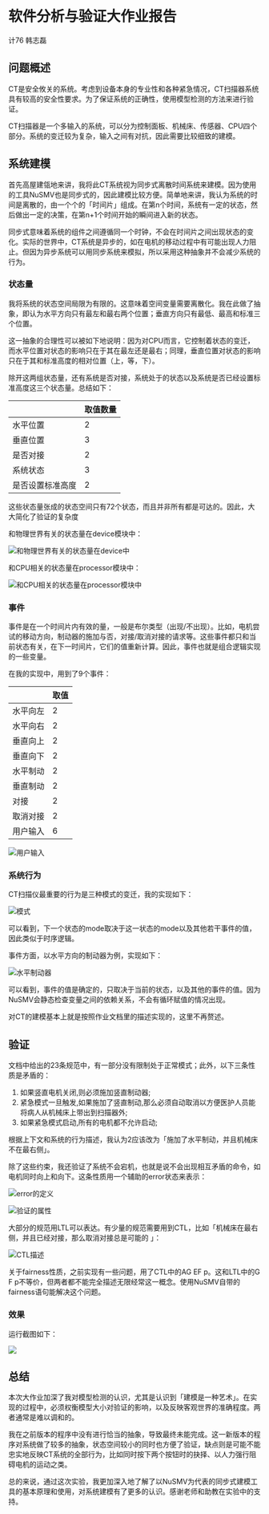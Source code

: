 # 软件分析与验证大作业报告

计76 韩志磊

## 问题概述

CT是安全攸关的系统。考虑到设备本身的专业性和各种紧急情况，CT扫描器系统具有较高的安全性要求。为了保证系统的正确性，使用模型检测的方法来进行验证。

CT扫描器是一个多输入的系统，可以分为控制面板、机械床、传感器、CPU四个部分。系统的变迁较为复杂，输入之间有对抗，因此需要比较细致的建模。

## 系统建模

首先高屋建瓴地来讲，我将此CT系统视为同步式离散时间系统来建模。因为使用的工具NuSMV也是同步式的，因此建模比较方便。简单地来讲，我认为系统的时间是离散的，由一个个的「时间片」组成。在第n个时间，系统有一定的状态，然后做出一定的决策，在第n+1个时间开始的瞬间进入新的状态。

同步式意味着系统的组件之间遵循同一个时钟，不会在时间片之间出现状态的变化。实际的世界中，CT系统是异步的，如在电机的移动过程中有可能出现人力阻止。但因为异步系统可以用同步系统来模拟，所以采用这种抽象并不会减少系统的行为。

### 状态量

我将系统的状态空间局限为有限的。这意味着空间变量需要离散化。我在此做了抽象，即认为水平方向只有最左和最右两个位置；垂直方向只有最低、最高和标准三个位置。

这一抽象的合理性可以被如下地说明：因为对CPU而言，它控制着状态的变迁，而水平位置对状态的影响只在于其在最左还是最右；同理，垂直位置对状态的影响只在于其和标准高度的相对位置（上，等，下）。

除开这两组状态量，还有系统是否对接，系统处于的状态以及系统是否已经设置标准高度这三个状态量。总结如下：

|                                  | 取值数量 |
| -------------------------- | ------------- |
| 水平位置                 | 2               |
| 垂直位置                 | 3               |
| 是否对接                 | 2               |
| 系统状态                 | 3               |
| 是否设置标准高度 | 2               |

这些状态量张成的状态空间只有72个状态，而且并非所有都是可达的。因此，大大简化了验证的复杂度

和物理世界有关的状态量在device模块中：

![和物理世界有关的状态量在device中](_v_images/20210106164237419_1708575948.png)

和CPU相关的状态量在processor模块中：

![和CPU相关的状态量在processor模块中](_v_images/20210106164405554_560122873.png)

### 事件

事件是在一个时间片内有效的量，一般是布尔类型（出现/不出现）。比如，电机尝试的移动方向，制动器的施加与否，对接/取消对接的请求等。这些事件都只和当前状态有关，在下一时间片，它们的值重新计算。因此，事件也就是组合逻辑实现的一些变量。

在我的实现中，用到了9个事件：

|                  | 取值 |
| ------------- | ------ |
| 水平向左 | 2       |
| 水平向右 | 2       |
| 垂直向上 | 2       |
| 垂直向下 | 2       |
| 水平制动 | 2       |
| 垂直制动 | 2       |
| 对接         | 2       |
| 取消对接 | 2       |
| 用户输入 | 6       |

![用户输入](_v_images/20210106164201892_673851710.png)

### 系统行为

CT扫描仪最重要的行为是三种模式的变迁，我的实现如下：

![模式](_v_images/20210106170142851_872086853.png)

可以看到，下一个状态的mode取决于这一状态的mode以及其他若干事件的值，因此类似于时序逻辑。

事件方面，以水平方向的制动器为例，实现如下：

![水平制动器](_v_images/20210106170357032_1530032669.png)

可以看到，事件的值是确定的，只取决于当前的状态，以及其他的事件的值。因为NuSMV会静态检查变量之间的依赖关系，不会有循环赋值的情况出现。

对CT的建模基本上就是按照作业文档里的描述实现的，这里不再赘述。

## 验证

文档中给出的23条规范中，有一部分没有限制处于正常模式；此外，以下三条性质是矛盾的：

1. 如果竖直电机关闭,则必须施加竖直制动器;
2. 紧急模式一旦触发,如果施加了竖直制动,那么必须自动取消以方便医护人员能将病人从机械床上带出到扫描器外;
3. 如果紧急模式启动,所有的电机都不允许启动;

根据上下文和系统的行为描述，我认为2应该改为「施加了水平制动，并且机械床不在最右侧」。

除了这些约束，我还验证了系统不会宕机，也就是说不会出现相互矛盾的命令，如电机同时向上和向下。这条性质用一个辅助的error状态来表示：

![error的定义](_v_images/20210106202433559_2096861322.png)

![验证的属性](_v_images/20210106202445490_246140211.png)

大部分的规范用LTL可以表达。有少量的规范需要用到CTL，比如「机械床在最右侧，并且已经对接，那么取消对接总是可能的 」：

![CTL描述](_v_images/20210106202600540_1554589977.png)

关于fairness性质，之前实现有一些问题，用了CTL中的AG EF p。这和LTL中的G F p不等价，但两者都不能完全描述无限经常这一概念。使用NuSMV自带的fairness语句能解决这个问题。

### 效果

运行截图如下：

![](_v_images/20210106203107078_2091702646.png)

## 总结

本次大作业加深了我对模型检测的认识，尤其是认识到「建模是一种艺术」。在实现的过程中，必须权衡模型大小对验证的影响，以及反映客观世界的准确程度。两者通常是难以调和的。

我在之前版本的程序中没有进行恰当的抽象，导致最终未能完成。这一新版本的程序对系统做了较多的抽象，状态空间较小的同时也方便了验证，缺点则是可能不能忠实地反映CT系统的全部行为，比如同时按下两个按钮时的抉择、以人力强行阻碍电机的运动之类。

总的来说，通过这次实验，我更加深入地了解了以NuSMV为代表的同步式建模工具的基本原理和使用，对系统建模有了更多的认识。感谢老师和助教在实验中的支持。